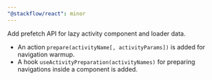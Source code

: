 ```yaml
---
"@stackflow/react": minor
---
```


Add prefetch API for lazy activity component and loader data.
- An action `prepare(activityName[, activityParams])` is added for navigation warmup.
- A hook `useActivityPreparation(activityNames)` for preparing navigations inside a component is added.